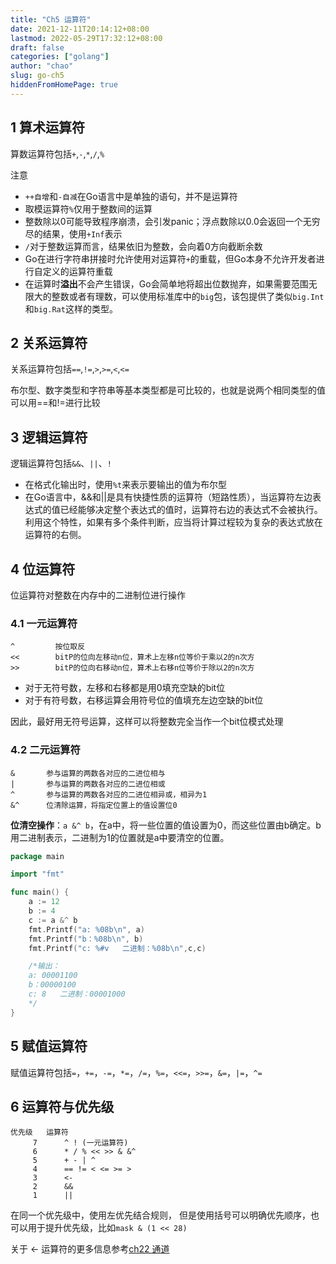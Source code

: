 ```yaml
---
title: "Ch5 运算符"
date: 2021-12-11T20:14:12+08:00
lastmod: 2022-05-29T17:32:12+08:00
draft: false
categories: ["golang"]
author: "chao"
slug: go-ch5
hiddenFromHomePage: true
---
```


## 1 算术运算符

算数运算符包括`+`,`-`,`*`,`/`,`%`

注意

- `++自增`和`-自减`在Go语言中是单独的语句，并不是运算符
- 取模运算符`%`仅用于整数间的运算
- 整数除以0可能导致程序崩溃，会引发panic；浮点数除以0.0会返回一个无穷尽的结果，使用`+Inf`表示
- `/`对于整数运算而言，结果依旧为整数，会向着0方向截断余数
- Go在进行字符串拼接时允许使用对运算符`+`的重载，但Go本身不允许开发者进行自定义的运算符重载
- 在运算时**溢出**不会产生错误，Go会简单地将超出位数抛弃，如果需要范围无限大的整数或者有理数，可以使用标准库中的`big`包，该包提供了类似`big.Int`和`big.Rat`这样的类型。



## 2 关系运算符

关系运算符包括`==`,`!=`,`>`,`>=`,`<`,`<=`

布尔型、数字类型和字符串等基本类型都是可比较的，也就是说两个相同类型的值可以用==和!=进行比较



## 3 逻辑运算符

逻辑运算符包括`&&`、`||`、`!`

- 在格式化输出时，使用`%t`来表示要输出的值为布尔型
- 在Go语言中，&&和||是具有快捷性质的运算符（短路性质），当运算符左边表达式的值已经能够决定整个表达式的值时，运算符右边的表达式不会被执行。利用这个特性，如果有多个条件判断，应当将计算过程较为复杂的表达式放在运算符的右侧。



## 4 位运算符

位运算符对整数在内存中的二进制位进行操作

### 4.1 一元运算符

```
^         按位取反
<<        bitP的位向左移动n位，算术上左移n位等价于乘以2的n次方
>>        bitP的位向右移动n位，算术上右移n位等价于除以2的n次方
```

- 对于无符号数，左移和右移都是用0填充空缺的bit位
- 对于有符号数，右移运算会用符号位的值填充左边空缺的bit位

因此，最好用无符号运算，这样可以将整数完全当作一个bit位模式处理

### 4.2 二元运算符

```
&       参与运算的两数各对应的二进位相与
|       参与运算的两数各对应的二进位相或
^       参与运算的两数各对应的二进位相异或，相异为1
&^      位清除运算，将指定位置上的值设置位0
```

**位清空操作**：`a &^ b`，在a中，将一些位置的值设置为0，而这些位置由b确定。b用二进制表示，二进制为1的位置就是a中要清空的位置。

```go
package main

import "fmt"

func main() {
    a := 12
    b := 4
    c := a &^ b
    fmt.Printf("a: %08b\n", a)
    fmt.Printf("b：%08b\n", b)
    fmt.Printf("c: %#v   二进制：%08b\n",c,c)

    /*输出：
    a: 00001100
    b：00000100
    c: 8   二进制：00001000
    */
}
```



## 5 赋值运算符

赋值运算符包括`=`，`+=`，`-=`，`*=`，`/=`，`%=`，`<<=`，`>>=`，`&=`，`|=`，`^=`



## 6 运算符与优先级

```
优先级   运算符
	 7      ^ ! (一元运算符)
	 6      * / % << >> & &^
	 5      + - | ^
	 4      == != < <= >= >
	 3      <-
	 2      &&
	 1      ||
```

在同一个优先级中，使用左优先结合规则， 但是使用括号可以明确优先顺序，也可以用于提升优先级，比如`mask & (1 << 28)`

关于 <- 运算符的更多信息参考[ch22 通道](http://zchaoyu1126.github.io/go-ch22.html)
